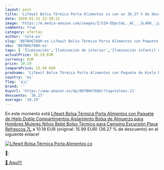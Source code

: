 ```yaml
---
layout: post
title: 'Lifewit Bolsa Térmica Porta Alimentos co con un 36.27 % de descuento'
date: 2020-01-31 22:39:21
image: 'https://m.media-amazon.com/images/I/51H-EDpctmL._AC_._SL400_.jpg'
comments: true
category: ofertas
author: 'tole.es'
slug: 'B07BHG78QH-es Lifewit Bolsa Térmica Porta Alimentos con Paquete de Hielo...'
sku: 'B07BHG78QH-es'
tags: [ 'Iluminación','Iluminación de interior','Iluminación infantil nocturna','Lámparas e iluminación infantil','bebé', ]
actualPrice: 10.19 EUR
currency: EUR
price: 10.19
comparePrice: 15.99 EUR
prodname: 'Lifewit Bolsa Térmica Porta Alimentos con Paquete de Hielo Doble Compartimentos Aislamiento Bolsa de Almuerzo para Hombres Mujeres Niños Bebé Bolso Térmico para Camping Excursión Playa Refrescos 7L'
country: 'es'
flag: '🇪🇸'
brand: ''
buyurl: 'https://www.amazon.es/dp/B07BHG78QH/?tag=tolees-21'
descuento: '36.27'
average: '10.19'
---
```


En este momento está [Lifewit Bolsa Térmica Porta Alimentos con Paquete de Hielo Doble Compartimentos Aislamiento Bolsa de Almuerzo para Hombres Mujeres Niños Bebé Bolso Térmico para Camping Excursión Playa Refrescos 7L](https://www.amazon.es/dp/B07BHG78QH/?tag=tolees-21) a 10.19 EUR (original: 15.99 EUR) (36.27 %  de descuento) en el siguiente enlace!

[![Lifewit Bolsa Térmica Porta Alimentos co](https://m.media-amazon.com/images/I/51H-EDpctmL._AC_._SL400_.jpg)](https://www.amazon.es/dp/B07BHG78QH/?tag=tolees-21)

🔎:


[🛒 Aquí!!!](https://www.amazon.es/dp/B07BHG78QH/?tag=tolees-21)
